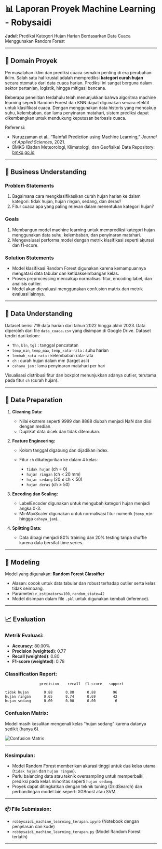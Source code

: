 
# 📊 Laporan Proyek Machine Learning - Robysaidi

**Judul:** Prediksi Kategori Hujan Harian Berdasarkan Data Cuaca Menggunakan Random Forest

---

## 📘 Domain Proyek

Permasalahan iklim dan prediksi cuaca semakin penting di era perubahan iklim. Salah satu hal krusial adalah memprediksi **kategori curah hujan** secara otomatis dari data cuaca harian. Prediksi ini sangat berguna dalam sektor pertanian, logistik, hingga mitigasi bencana.

Beberapa penelitian terdahulu telah menunjukkan bahwa algoritma machine learning seperti Random Forest dan KNN dapat digunakan secara efektif untuk klasifikasi cuaca. Dengan menggunakan data historis yang mencakup suhu, kelembaban, dan lama penyinaran matahari, sistem prediksi dapat dikembangkan untuk mendukung keputusan berbasis cuaca.

Referensi:

* Nuruzzaman et al., “Rainfall Prediction using Machine Learning,” *Journal of Applied Sciences*, 2021.
* BMKG (Badan Meteorologi, Klimatologi, dan Geofisika) Data Repository: [bmkg.go.id](https://www.bmkg.go.id/)

---

## 🎯 Business Understanding

### Problem Statements

1. Bagaimana cara mengklasifikasikan curah hujan harian ke dalam kategori: tidak hujan, hujan ringan, sedang, dan deras?
2. Fitur cuaca apa yang paling relevan dalam menentukan kategori hujan?

### Goals

1. Membangun model machine learning untuk memprediksi kategori hujan menggunakan data suhu, kelembaban, dan penyinaran matahari.
2. Mengevaluasi performa model dengan metrik klasifikasi seperti akurasi dan f1-score.

### Solution Statements

* Model klasifikasi Random Forest digunakan karena kemampuannya mengatasi data tabular dan ketidakseimbangan kelas.
* Proses preprocessing mencakup normalisasi fitur, encoding label, dan analisis outlier.
* Model akan dievaluasi menggunakan confusion matrix dan metrik evaluasi lainnya.

---

## 🧠 Data Understanding

Dataset berisi 719 data harian dari tahun 2022 hingga akhir 2023. Data diperoleh dari file `data_cuaca.csv` yang disimpan di Google Drive. Dataset terdiri dari kolom:

* `Thn`, `bln`, `tgl` : tanggal pencatatan
* `temp_min`, `temp_max`, `temp_rata-rata` : suhu harian
* `lembab_rata-rata` : kelembaban rata-rata
* `ch` : curah hujan dalam mm (target asli)
* `cahaya_jam` : lama penyinaran matahari per hari

Visualisasi distribusi fitur dan boxplot menunjukkan adanya outlier, terutama pada fitur `ch` (curah hujan).

---

## 🧹 Data Preparation

1. **Cleaning Data:**

   * Nilai ekstrem seperti 9999 dan 8888 diubah menjadi NaN dan diisi dengan median.
   * Duplikat data dicek dan tidak ditemukan.

2. **Feature Engineering:**

   * Kolom tanggal digabung dan dijadikan index.
   * Fitur `ch` dikategorikan ke dalam 4 kelas:

     * `tidak hujan` (ch = 0)
     * `hujan ringan` (ch < 20 mm)
     * `hujan sedang` (20 ≤ ch < 50)
     * `hujan deras` (ch ≥ 50)

3. **Encoding dan Scaling:**

   * LabelEncoder digunakan untuk mengubah kategori hujan menjadi angka 0-3.
   * MinMaxScaler digunakan untuk normalisasi fitur numerik (`temp_min` hingga `cahaya_jam`).

4. **Splitting Data:**

   * Data dibagi menjadi 80% training dan 20% testing tanpa shuffle karena data bersifat time series.

---

## 🤖 Modeling

Model yang digunakan: **Random Forest Classifier**

* Alasan: cocok untuk data tabular dan robust terhadap outlier serta kelas tidak seimbang.
* Parameter: `n_estimators=100`, `random_state=42`
* Model disimpan dalam file `.pkl` untuk digunakan kembali (inference).

---

## 📈 Evaluation

### Metrik Evaluasi:

* **Accuracy**: 80.00%
* **Precision (weighted)**: 0.77
* **Recall (weighted)**: 0.80
* **F1-score (weighted)**: 0.78

### Classification Report:

```
                precision    recall  f1-score   support

tidak hujan       0.88      0.88      0.88        96
hujan ringan      0.65      0.74      0.69        42
hujan sedang      0.00      0.00      0.00         6
```

### Confusion Matrix:

Model masih kesulitan mengenali kelas “hujan sedang” karena datanya sedikit (hanya 6).

![Confusion Matrix](visual_confusion_matrix.png)

---

### Kesimpulan:

* Model Random Forest memberikan akurasi tinggi untuk dua kelas utama (`tidak hujan` dan `hujan ringan`).
* Perlu balancing data atau teknik oversampling untuk memperbaiki prediksi pada kelas minoritas seperti `hujan sedang`.
* Proyek dapat ditingkatkan dengan teknik tuning (GridSearch) dan perbandingan model lain seperti XGBoost atau SVM.

---

### 📦 File Submission:

* `robbysaidi_machine_learning_terapan.ipynb` (Notebook dengan penjelasan dan kode)
* `robbysaidi_machine_learning_terapan.py` (Model Random Forest terlatih)


---


